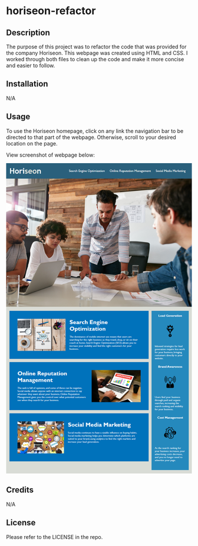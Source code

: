 # horiseon-refactor

## Description

The purpose of this project was to refactor the code that was provided for the company Horiseon. This webpage was created using HTML and CSS. I worked through both files to clean up the code and make it more concise and easier to follow.

## Installation

N/A

## Usage

To use the Horiseon homepage, click on any link the navigation bar to be directed to that part of the webpage. Otherwise, scroll to your desired location on the page.

View screenshot of webpage below:

![alt text](assets/images/01-html-css-git-homework-demo.png)

## Credits

N/A

## License

Please refer to the LICENSE in the repo. 

